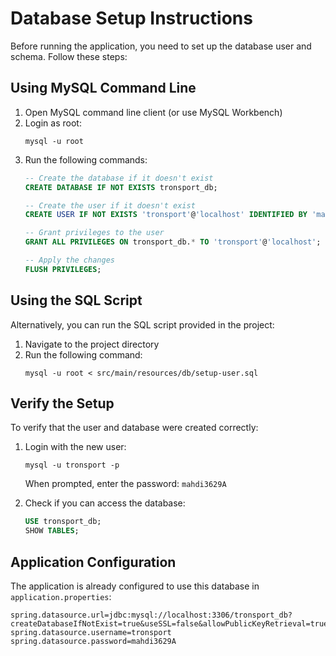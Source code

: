 # Database Setup Instructions

Before running the application, you need to set up the database user and schema. Follow these steps:

## Using MySQL Command Line

1. Open MySQL command line client (or use MySQL Workbench)
2. Login as root:
   ```
   mysql -u root
   ```
3. Run the following commands:
   ```sql
   -- Create the database if it doesn't exist
   CREATE DATABASE IF NOT EXISTS tronsport_db;

   -- Create the user if it doesn't exist
   CREATE USER IF NOT EXISTS 'tronsport'@'localhost' IDENTIFIED BY 'mahdi3629A';

   -- Grant privileges to the user
   GRANT ALL PRIVILEGES ON tronsport_db.* TO 'tronsport'@'localhost';

   -- Apply the changes
   FLUSH PRIVILEGES;
   ```

## Using the SQL Script

Alternatively, you can run the SQL script provided in the project:

1. Navigate to the project directory
2. Run the following command:
   ```
   mysql -u root < src/main/resources/db/setup-user.sql
   ```

## Verify the Setup

To verify that the user and database were created correctly:

1. Login with the new user:
   ```
   mysql -u tronsport -p
   ```
   When prompted, enter the password: `mahdi3629A`

2. Check if you can access the database:
   ```sql
   USE tronsport_db;
   SHOW TABLES;
   ```

## Application Configuration

The application is already configured to use this database in `application.properties`:

```properties
spring.datasource.url=jdbc:mysql://localhost:3306/tronsport_db?createDatabaseIfNotExist=true&useSSL=false&allowPublicKeyRetrieval=true&serverTimezone=UTC
spring.datasource.username=tronsport
spring.datasource.password=mahdi3629A
```
